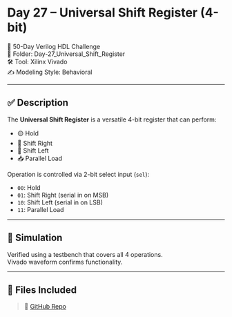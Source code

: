 # Day 27 – Universal Shift Register (4-bit)

📅 50-Day Verilog HDL Challenge  
📁 Folder: Day-27_Universal_Shift_Register  
🛠️ Tool: Xilinx Vivado  
✍️ Modeling Style: Behavioral

---

## ✅ Description

The **Universal Shift Register** is a versatile 4-bit register that can perform:
- 🟡 Hold
- 🔁 Shift Right
- 🔁 Shift Left
- 📥 Parallel Load

Operation is controlled via 2-bit select input (`sel`):
- `00`: Hold
- `01`: Shift Right (serial in on MSB)
- `10`: Shift Left (serial in on LSB)
- `11`: Parallel Load

---

## 🧪 Simulation

Verified using a testbench that covers all 4 operations.  
Vivado waveform confirms functionality.

---

## 📂 Files Included

> 🔗 [GitHub Repo](https://github.com/dedeep-vlsi-fe-engg/verilog-50day-challenge.git)
